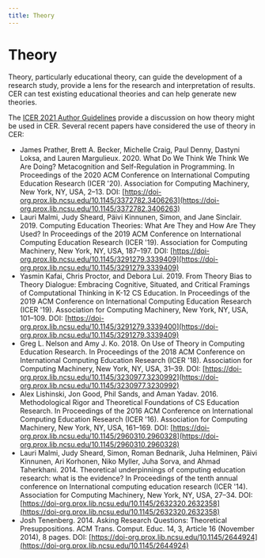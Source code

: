 ```yaml
---
title: Theory
---
```


# Theory

Theory, particularly educational theory, can guide the development of a research study, provide a lens for the research and interpretation of results.  CER can test existing educational theories and can help generate new theories.  

The [ICER 2021 Author Guidelines](https://docs.google.com/document/d/15F7T0J4_YkVplAvgF5zF4FtaA35s9GY--ZFNJhyybHk/edit#heading=h.lkvfg7g00z6a) provide a discussion on how theory might be used in CER.  Several recent papers have considered the use of theory in CER:

  * James Prather, Brett A. Becker, Michelle Craig, Paul Denny, Dastyni Loksa, and Lauren Margulieux. 2020. What Do We Think We Think We Are Doing? Metacognition and Self-Regulation in Programming. In Proceedings of the 2020 ACM Conference on International Computing Education Research (ICER '20). Association for Computing Machinery, New York, NY, USA, 2–13. DOI: [https://doi-org.prox.lib.ncsu.edu/10.1145/3372782.3406263](https://doi-org.prox.lib.ncsu.edu/10.1145/3372782.3406263)
  * Lauri Malmi, Judy Sheard, Päivi Kinnunen, Simon, and Jane Sinclair. 2019. Computing Education Theories: What Are They and How Are They Used? In Proceedings of the 2019 ACM Conference on International Computing Education Research (ICER '19). Association for Computing Machinery, New York, NY, USA, 187–197. DOI: [https://doi-org.prox.lib.ncsu.edu/10.1145/3291279.3339409](https://doi-org.prox.lib.ncsu.edu/10.1145/3291279.3339409)
  * Yasmin Kafai, Chris Proctor, and Debora Lui. 2019. From Theory Bias to Theory Dialogue: Embracing Cognitive, Situated, and Critical Framings of Computational Thinking in K-12 CS Education. In Proceedings of the 2019 ACM Conference on International Computing Education Research (ICER '19). Association for Computing Machinery, New York, NY, USA, 101–109. DOI: [https://doi-org.prox.lib.ncsu.edu/10.1145/3291279.3339400](https://doi-org.prox.lib.ncsu.edu/10.1145/3291279.3339409)
  * Greg L. Nelson and Amy J. Ko. 2018. On Use of Theory in Computing Education Research. In Proceedings of the 2018 ACM Conference on International Computing Education Research (ICER '18). Association for Computing Machinery, New York, NY, USA, 31–39. DOI: [https://doi-org.prox.lib.ncsu.edu/10.1145/3230977.3230992](https://doi-org.prox.lib.ncsu.edu/10.1145/3230977.3230992)
  * Alex Lishinski, Jon Good, Phil Sands, and Aman Yadav. 2016. Methodological Rigor and Theoretical Foundations of CS Education Research. In Proceedings of the 2016 ACM Conference on International Computing Education Research (ICER '16). Association for Computing Machinery, New York, NY, USA, 161–169. DOI: [https://doi-org.prox.lib.ncsu.edu/10.1145/2960310.2960328](https://doi-org.prox.lib.ncsu.edu/10.1145/2960310.2960328)
  * Lauri Malmi, Judy Sheard, Simon, Roman Bednarik, Juha Helminen, Päivi Kinnunen, Ari Korhonen, Niko Myller, Juha Sorva, and Ahmad Taherkhani. 2014. Theoretical underpinnings of computing education research: what is the evidence? In Proceedings of the tenth annual conference on International computing education research (ICER '14). Association for Computing Machinery, New York, NY, USA, 27–34. DOI: [https://doi-org.prox.lib.ncsu.edu/10.1145/2632320.2632358](https://doi-org.prox.lib.ncsu.edu/10.1145/2632320.2632358)
  * Josh Tenenberg. 2014. Asking Research Questions: Theoretical Presuppositions. ACM Trans. Comput. Educ. 14, 3, Article 16 (November 2014), 8 pages. DOI: [https://doi-org.prox.lib.ncsu.edu/10.1145/2644924](https://doi-org.prox.lib.ncsu.edu/10.1145/2644924)
  
   